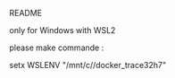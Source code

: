README 

only for Windows with WSL2 

please make commande : 

setx WSLENV "/mnt/c/<your path>/docker_trace32h7"